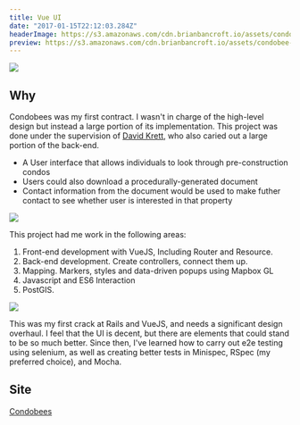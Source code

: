 ```yaml
---
title: Vue UI
date: "2017-01-15T22:12:03.284Z"
headerImage: https://s3.amazonaws.com/cdn.brianbancroft.io/assets/condobee-popup.jpg
preview: https://s3.amazonaws.com/cdn.brianbancroft.io/assets/condobee-popup.jpg
---
```

![](https://s3.amazonaws.com/cdn.brianbancroft.io/assets/condobee-home.jpg)

Why
---

Condobees was my first contract. I wasn't in charge of the high-level design but instead a large portion of its implementation. This project was done under the supervision of [David Krett](http://w2d.co/), who also caried out a large portion of the back-end.

- A User interface that allows individuals to look through pre-construction condos
- Users could also download a procedurally-generated document
- Contact information from the document would be used to make futher contact to see whether user is interested in that property

![](https://s3.amazonaws.com/cdn.brianbancroft.io/assets/condobee-popup.jpg)




This project had me work in the following areas:

  1. Front-end development with VueJS, Including Router and Resource.
  2. Back-end development. Create controllers, connect them up.
  3. Mapping. Markers, styles and data-driven popups using Mapbox GL
  4. Javascript and ES6 Interaction
  5. PostGIS.

![](https://s3.amazonaws.com/cdn.brianbancroft.io/assets/condobee-show.jpg)

This was my first crack at Rails and VueJS, and needs a significant design overhaul. I feel that the UI is decent, but there are elements that could stand to be so much better. Since then, I've learned how to carry out e2e testing using selenium, as well as creating better tests in Minispec, RSpec (my preferred choice), and Mocha.

## Site
  [Condobees](http://condobees.com)
